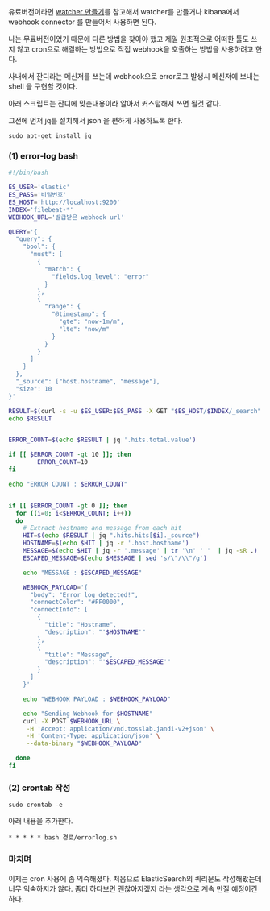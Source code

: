 유료버전이라면 [watcher 만들기](https://www.elastic.co/guide/en/elasticsearch/reference/8.11/watcher-api-put-watch.html)를 참고해서 watcher를 만들거나 kibana에서 webhook connector 를 만들어서 사용하면 된다.

나는 무료버전이었기 때문에 다른 방법을 찾아야 했고 제일 원초적으로 어떠한 툴도 쓰지 않고 cron으로 해결하는 방법으로 직접 webhook을 호출하는 방법을 사용하려고 한다.

사내에서 잔디라는 메신저를 쓰는데 webhook으로 error로그 발생시 메신저에 보내는 shell 을 구현할 것이다.

아래 스크립트는 잔디에 맞춘내용이라 알아서 커스텀해서 쓰면 될것 같다.

그전에 먼저 jq를 설치해서 json 을 편하게 사용하도록 한다.

```
sudo apt-get install jq
```

### (1) error-log bash

```sh
#!/bin/bash

ES_USER='elastic'
ES_PASS='비밀번호'
ES_HOST='http://localhost:9200'
INDEX='filebeat-*'
WEBHOOK_URL='발급받은 webhook url'

QUERY='{
  "query": {
    "bool": {
      "must": [
        {
          "match": {
            "fields.log_level": "error"
          }
        },
        {
          "range": {
            "@timestamp": {
              "gte": "now-1m/m",
              "lte": "now/m"
            }
          }
        }
      ]
    }
  },
  "_source": ["host.hostname", "message"],
  "size": 10 
}'

RESULT=$(curl -s -u $ES_USER:$ES_PASS -X GET "$ES_HOST/$INDEX/_search" -H 'Content-Type: application/json' -d "$QUERY")
echo $RESULT


ERROR_COUNT=$(echo $RESULT | jq '.hits.total.value')

if [[ $ERROR_COUNT -gt 10 ]]; then
        ERROR_COUNT=10
fi

echo "ERROR COUNT : $ERROR_COUNT"


if [[ $ERROR_COUNT -gt 0 ]]; then
  for ((i=0; i<$ERROR_COUNT; i++))
  do
    # Extract hostname and message from each hit
    HIT=$(echo $RESULT | jq ".hits.hits[$i]._source")
    HOSTNAME=$(echo $HIT | jq -r '.host.hostname')
    MESSAGE=$(echo $HIT | jq -r '.message' | tr '\n' ' '  | jq -sR .)
    ESCAPED_MESSAGE=$(echo $MESSAGE | sed 's/\"/\\"/g')

    echo "MESSAGE : $ESCAPED_MESSAGE"

    WEBHOOK_PAYLOAD='{
      "body": "Error log detected!",
      "connectColor": "#FF0000",
      "connectInfo": [
        {
          "title": "Hostname",
          "description": "'$HOSTNAME'"
        },
        {
          "title": "Message",
          "description": "'$ESCAPED_MESSAGE'"
        }
      ]
    }'

    echo "WEBHOOK PAYLOAD : $WEBHOOK_PAYLOAD"

    echo "Sending Webhook for $HOSTNAME"
    curl -X POST $WEBHOOK_URL \
     -H 'Accept: application/vnd.tosslab.jandi-v2+json' \
     -H 'Content-Type: application/json' \
     --data-binary "$WEBHOOK_PAYLOAD"

  done
fi

```


### (2) crontab 작성

```
sudo crontab -e
```

아래 내용을 추가한다.

```
* * * * * bash 경로/errorlog.sh
```


### 마치며

이제는 cron 사용에 좀 익숙해졌다.
처음으로 ElasticSearch의 쿼리문도 작성해봤는데 너무 익숙하지가 않다.
좀더 하다보면 괜찮아지겠지 라는 생각으로 계속 만질 예정이긴하다.
